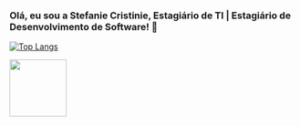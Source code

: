 ### Olá, eu sou a Stefanie Cristinie, Estagiário de TI | Estagiário de Desenvolvimento de Software! 👋

[![Top Langs](https://github-readme-stats.vercel.app/api/top-langs/?username=stefaniecristinie&layout=compact&theme=radical)](https://github.com/stefaniecristinie)

<img height="100cm" src="https://cdn.jsdelivr.net/gh/devicons/devicon/icons/java/java-original.svg" />
